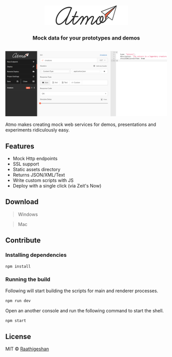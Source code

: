 <h1 align="center">
  <img src="./docs/atmo-logo.png" alt="Atmo" >
  <h3 align="center">Mock data for your prototypes and demos</h3>
  <img src="./docs/atmo-screen.png" alt="Atmo" style="margin-top: 15px">

</h1>

Atmo makes creating mock web services for demos, presentations and experiments ridiculously easy.

## Features
- Mock Http endpoints
- SSL support
- Static assets directory
- Returns JSON/XML/Text
- Write custom scripts with JS
- Deploy with a single click (via Zeit's Now)

## Download

> Windows

> Mac

## Contribute
### Installing dependencies
```sh
npm install
```

### Running the build
Following will start building the scripts for main and renderer processes.

```sh
npm run dev
```

Open an another console and run the following command to start the shell.

```sh
npm start
```

## License
MIT © [Raathigeshan](https://twitter.com/Raathigeshan)

